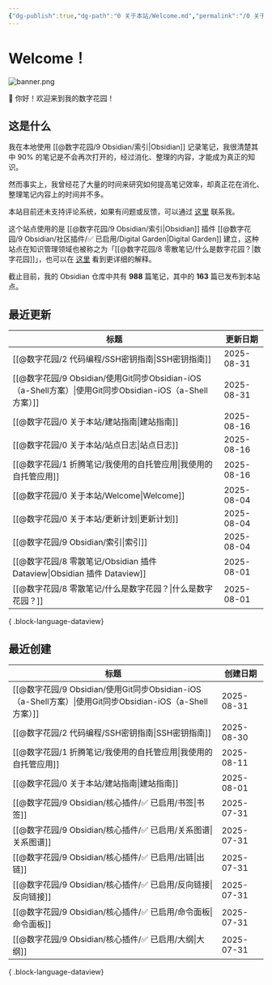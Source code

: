 ```yaml
---
{"dg-publish":true,"dg-path":"0 关于本站/Welcome.md","permalink":"/0 关于本站/Welcome/","pinned":true,"tags":["gardenEntry"],"created":"2025-03-20","updated":"2025-08-04"}
---
```



# Welcome！

![banner.png](/img/user/@%E6%95%B0%E5%AD%97%E8%8A%B1%E5%9B%AD/@%E9%99%84%E4%BB%B6%E5%BA%93/banner.png)

👋 你好！欢迎来到我的数字花园！

## 这是什么

我在本地使用 [[@数字花园/9 Obsidian/索引\|Obsidian]] 记录笔记，我很清楚其中 90% 的笔记是不会再次打开的，经过消化、整理的内容，才能成为真正的知识。

然而事实上，我曾经花了大量的时间来研究如何提高笔记效率，却真正花在消化、整理笔记内容上的时间并不多。

本站目前还未支持评论系统，如果有问题或反馈，可以通过 [这里](https://github.com/mlosun/Obsidian_Digital_Garden/issues) 联系我。

这个站点使用的是 [[@数字花园/9 Obsidian/索引\|Obsidian]] 插件 [[@数字花园/9 Obsidian/社区插件/✅ 已启用/Digital Garden\|Digital Garden]] 建立，这种站点在知识管理领域也被称之为「[[@数字花园/8 零散笔记/什么是数字花园？\|数字花园]]」，也可以在 [这里](https://blog.effie.co/%E5%A6%82%E4%BD%95%E5%BB%BA%E7%AB%8B%E6%95%B0%E5%AD%97%E8%8A%B1%E5%9B%AD%EF%BC%9F/) 看到更详细的解释。

<p><span>截止目前，我的 Obsidian 仓库中共有 <strong>988</strong> 篇笔记，其中的 <strong>163</strong> 篇已发布到本站点。</span></p>

## 最近更新

| 标题                                                                                     | 更新日期       |
| -------------------------------------------------------------------------------------- | ---------- |
| [[@数字花园/2 代码编程/SSH密钥指南\|SSH密钥指南]]                                                   | 2025-08-31 |
| [[@数字花园/9 Obsidian/使用Git同步Obsidian-iOS（a-Shell方案）\|使用Git同步Obsidian-iOS（a-Shell方案）]] | 2025-08-31 |
| [[@数字花园/0 关于本站/建站指南\|建站指南]]                                                         | 2025-08-16 |
| [[@数字花园/0 关于本站/站点日志\|站点日志]]                                                         | 2025-08-16 |
| [[@数字花园/1 折腾笔记/我使用的自托管应用\|我使用的自托管应用]]                                               | 2025-08-16 |
| [[@数字花园/0 关于本站/Welcome\|Welcome]]                                                   | 2025-08-04 |
| [[@数字花园/0 关于本站/更新计划\|更新计划]]                                                         | 2025-08-04 |
| [[@数字花园/9 Obsidian/索引\|索引]]                                                         | 2025-08-04 |
| [[@数字花园/8 零散笔记/Obsidian 插件 Dataview\|Obsidian 插件 Dataview]]                         | 2025-08-01 |
| [[@数字花园/8 零散笔记/什么是数字花园？\|什么是数字花园？]]                                                 | 2025-08-01 |

{ .block-language-dataview}

## 最近创建

| 标题                                                                                     | 创建日期       |
| -------------------------------------------------------------------------------------- | ---------- |
| [[@数字花园/9 Obsidian/使用Git同步Obsidian-iOS（a-Shell方案）\|使用Git同步Obsidian-iOS（a-Shell方案）]] | 2025-08-31 |
| [[@数字花园/2 代码编程/SSH密钥指南\|SSH密钥指南]]                                                   | 2025-08-30 |
| [[@数字花园/1 折腾笔记/我使用的自托管应用\|我使用的自托管应用]]                                               | 2025-08-11 |
| [[@数字花园/0 关于本站/建站指南\|建站指南]]                                                         | 2025-08-01 |
| [[@数字花园/9 Obsidian/核心插件/✅ 已启用/书签\|书签]]                                              | 2025-07-31 |
| [[@数字花园/9 Obsidian/核心插件/✅ 已启用/关系图谱\|关系图谱]]                                          | 2025-07-31 |
| [[@数字花园/9 Obsidian/核心插件/✅ 已启用/出链\|出链]]                                              | 2025-07-31 |
| [[@数字花园/9 Obsidian/核心插件/✅ 已启用/反向链接\|反向链接]]                                          | 2025-07-31 |
| [[@数字花园/9 Obsidian/核心插件/✅ 已启用/命令面板\|命令面板]]                                          | 2025-07-31 |
| [[@数字花园/9 Obsidian/核心插件/✅ 已启用/大纲\|大纲]]                                              | 2025-07-31 |

{ .block-language-dataview}
